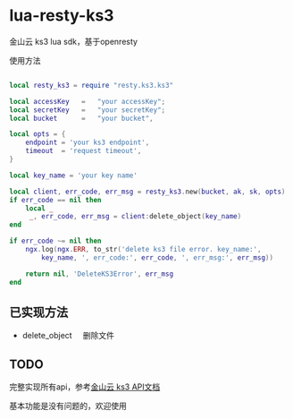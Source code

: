 # lua-resty-ks3
金山云 ks3 lua sdk，基于openresty

使用方法
```lua

local resty_ks3 = require "resty.ks3.ks3"

local accessKey	  =   "your accessKey";
local secretKey	  =   "your secretKey";
local bucket      =   "your bucket",

local opts = {
    endpoint = 'your ks3 endpoint',
    timeout  = 'request timeout',
}

local key_name = 'your key name'

local client, err_code, err_msg = resty_ks3.new(bucket, ak, sk, opts)
if err_code == nil then
    local _
     _, err_code, err_msg = client:delete_object(key_name)
end

if err_code ~= nil then
    ngx.log(ngx.ERR, to_str('delete ks3 file error. key_name:',
        key_name, ', err_code:', err_code, ', err_msg:', err_msg))

    return nil, 'DeleteKS3Error', err_msg
end

```

## 已实现方法

* delete_object     删除文件

## TODO
完整实现所有api，参考[金山云 ks3 API文档](https://docs.ksyun.com/directories/1083)

基本功能是没有问题的，欢迎使用
